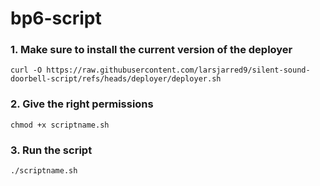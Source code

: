 # bp6-script

### 1. Make sure to install the current version of the deployer
```curl -O https://raw.githubusercontent.com/larsjarred9/silent-sound-doorbell-script/refs/heads/deployer/deployer.sh```

### 2. Give the right permissions
```chmod +x scriptname.sh```

### 3. Run the script
```./scriptname.sh```

